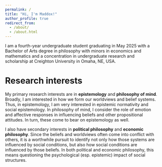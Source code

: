 ```yaml
---
permalink: /
title: "Hi, I'm Maddox!"
author_profile: true
redirect_from: 
  - /about/
  - /about.html
---
```


<!-- ## Philosopher, Epistemologist, Logician -->

I am a fourth-year undergraduate student graduating in May 2025 with a Bachelor of Arts degree in philosophy with minors in economics and mathematics and a concentration in undergraduate research and scholarship at Creighton University in Omaha, NE, USA.

Research interests
===

My primary research interests are in **epistemology** and **philosophy of mind**. Broadly, I am interested in how we form our worldviews and belief systems. Thus, in epistemology, I am very interested in epistemic normativity and social epistemology. In philosophy of mind, I consider the role of emotion and affective responses in influencing beliefs and other propositional attitudes. In turn, these come to bear on epistemology as well.

I also have secondary interests in **political philosophy** and **economic philosophy**. Since the beliefs and worldviews often come into conflict with others, it is a worthwhile pursuit to identify not only how those systems are influenced by social conditions, but also how social conditions are influenced by those beliefs. In both political and economic philosophy, this means questioning the psychological (esp. epistemic) impact of social structures.

<!-- Previous experience
===

Within the past few years, I have been able to assist or work under several professors in their research. In 2023-24, I assisted Professor Anne Ozar on her sabbatical project "Why Trust? Decline in Trust and Dangers to Democracy". This resulted in the presentation of an essay called "Epistemic Unbelonging: Civic Trust in a Post-Truth Democracy" at the 41st International Social Philosophy Conference.

From May 2022 to December 2022, I was a Gail Werner-Robertson Research Fellow with the [Menard Family Center for Economic Inquiry](https://www.creighton.edu/menard-center-for-economic-inquiry) supervised by Professor Michael D. Thomas. My project was titled "Shared Mental Models in the Context of State-Religion" and explored the epistemic impacts of allowing religious governance to occur via national government mechanisms. This resulted in the publication of "Epistemic Vulnerability and Tolerance in Society" in *The Philosophy, Politics, and Economics Review*.

And, finally, during the spring semesters of 2022 and 2023, I participated in Professor Kevin M. Graham's Slave Narrative Research Group. In 2022, the group co-authored an essay "Black Trust and White Allies: Insights from Slave Narratives" which was presented by Prof. Graham at 39th International Social Philosophy Conference and published in *Social Philosophy Today*. In 2023, the group co-authored an essay "Resistance to Oppresion in Slave Narratives" which was presented at 40st International Social Philosophy Conference. -->

<!-- More!
===

In my free time, I enjoy reading literary fiction, watching TV sitcoms, traveling, trying new food, and completing computer programming challenges on [Project Euler](https://projecteuler.net/profile/tinygenius.png). -->